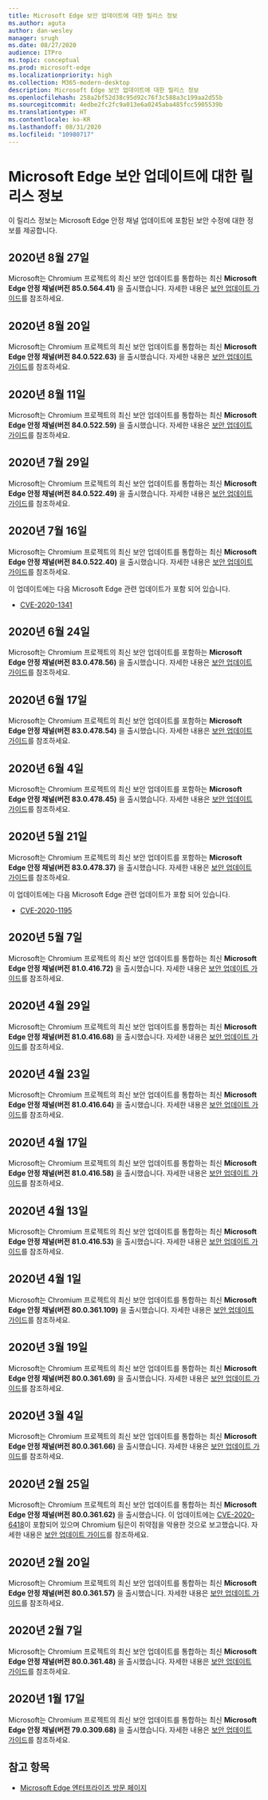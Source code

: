 ```yaml
---
title: Microsoft Edge 보안 업데이트에 대한 릴리스 정보
ms.author: aguta
author: dan-wesley
manager: srugh
ms.date: 08/27/2020
audience: ITPro
ms.topic: conceptual
ms.prod: microsoft-edge
ms.localizationpriority: high
ms.collection: M365-modern-desktop
description: Microsoft Edge 보안 업데이트에 대한 릴리스 정보
ms.openlocfilehash: 258a2bf52d38c95d92c76f3c588a3c199aa2d55b
ms.sourcegitcommit: 4edbe2fc2fc9a013e6a0245aba485fcc5905539b
ms.translationtype: HT
ms.contentlocale: ko-KR
ms.lasthandoff: 08/31/2020
ms.locfileid: "10980717"
---
```

# Microsoft Edge 보안 업데이트에 대한 릴리스 정보

이 릴리스 정보는 Microsoft Edge 안정 채널 업데이트에 포함된 보안 수정에 대한 정보를 제공합니다.

## 2020년 8월 27일

Microsoft는 Chromium 프로젝트의 최신 보안 업데이트를 통합하는 최신 **Microsoft Edge 안정 채널(버전 85.0.564.41)** 을 출시했습니다. 자세한 내용은 [보안 업데이트 가이드](https://portal.msrc.microsoft.com/en-us/security-guidance/advisory/ADV200002)를 참조하세요.

## 2020년 8월 20일

Microsoft는 Chromium 프로젝트의 최신 보안 업데이트를 통합하는 최신 **Microsoft Edge 안정 채널(버전 84.0.522.63)** 을 출시했습니다. 자세한 내용은 [보안 업데이트 가이드](https://portal.msrc.microsoft.com/en-us/security-guidance/advisory/ADV200002)를 참조하세요. 

## 2020년 8월 11일

Microsoft는 Chromium 프로젝트의 최신 보안 업데이트를 통합하는 최신 **Microsoft Edge 안정 채널(버전 84.0.522.59)** 을 출시했습니다. 자세한 내용은 [보안 업데이트 가이드](https://portal.msrc.microsoft.com/en-us/security-guidance/advisory/ADV200002)를 참조하세요.

## 2020년 7월 29일

Microsoft는 Chromium 프로젝트의 최신 보안 업데이트를 통합하는 최신 **Microsoft Edge 안정 채널(버전 84.0.522.49)** 을 출시했습니다. 자세한 내용은 [보안 업데이트 가이드](https://portal.msrc.microsoft.com/en-us/security-guidance/advisory/ADV200002)를 참조하세요.

## 2020년 7월 16일

Microsoft는 Chromium 프로젝트의 최신 보안 업데이트를 통합하는 최신 **Microsoft Edge 안정 채널(버전 84.0.522.40)** 을 출시했습니다. 자세한 내용은 [보안 업데이트 가이드](https://portal.msrc.microsoft.com/en-us/security-guidance/advisory/ADV200002)를 참조하세요.

이 업데이트에는 다음 Microsoft Edge 관련 업데이트가 포함 되어 있습니다.
- [CVE-2020-1341](https://portal.msrc.microsoft.com/en-us/security-guidance/advisory/CVE-2020-1341)

## 2020년 6월 24일

Microsoft는 Chromium 프로젝트의 최신 보안 업데이트를 포함하는 **Microsoft Edge 안정 채널(버전 83.0.478.56)** 을 출시했습니다. 자세한 내용은 [보안 업데이트 가이드](https://portal.msrc.microsoft.com/en-us/security-guidance/advisory/ADV200002)를 참조하세요.

## 2020년 6월 17일

Microsoft는 Chromium 프로젝트의 최신 보안 업데이트를 포함하는 **Microsoft Edge 안정 채널(버전 83.0.478.54)** 을 출시했습니다. 자세한 내용은 [보안 업데이트 가이드](https://portal.msrc.microsoft.com/en-us/security-guidance/advisory/ADV200002)를 참조하세요.

## 2020년 6월 4일

Microsoft는 Chromium 프로젝트의 최신 보안 업데이트를 포함하는 **Microsoft Edge 안정 채널(버전 83.0.478.45)** 을 출시했습니다. 자세한 내용은 [보안 업데이트 가이드](https://portal.msrc.microsoft.com/en-us/security-guidance/advisory/ADV200002)를 참조하세요.

## 2020년 5월 21일

Microsoft는 Chromium 프로젝트의 최신 보안 업데이트를 포함하는 **Microsoft Edge 안정 채널(버전 83.0.478.37)** 을 출시했습니다. 자세한 내용은 [보안 업데이트 가이드](https://portal.msrc.microsoft.com/en-us/security-guidance/advisory/ADV200002)를 참조하세요.

이 업데이트에는 다음 Microsoft Edge 관련 업데이트가 포함 되어 있습니다.
- [CVE-2020-1195](https://portal.msrc.microsoft.com/en-us/security-guidance/advisory/CVE-2020-1195)

## 2020년 5월 7일

Microsoft는 Chromium 프로젝트의 최신 보안 업데이트를 통합하는 최신 **Microsoft Edge 안정 채널(버전 81.0.416.72)** 을 출시했습니다.
자세한 내용은 [보안 업데이트 가이드](https://portal.msrc.microsoft.com/en-us/security-guidance/advisory/ADV200002)를 참조하세요.

## 2020년 4월 29일

Microsoft는 Chromium 프로젝트의 최신 보안 업데이트를 통합하는 최신 **Microsoft Edge 안정 채널(버전 81.0.416.68)** 을 출시했습니다.
자세한 내용은 [보안 업데이트 가이드](https://portal.msrc.microsoft.com/en-us/security-guidance/advisory/ADV200002)를 참조하세요.

## 2020년 4월 23일

Microsoft는 Chromium 프로젝트의 최신 보안 업데이트를 통합하는 최신 **Microsoft Edge 안정 채널(버전  81.0.416.64)** 을 출시했습니다.
자세한 내용은 [보안 업데이트 가이드](https://portal.msrc.microsoft.com/en-us/security-guidance/advisory/ADV200002)를 참조하세요.

## 2020년 4월 17일

Microsoft는 Chromium 프로젝트의 최신 보안 업데이트를 통합하는 최신 **Microsoft Edge 안정 채널(버전 81.0.416.58)** 을 출시했습니다.
자세한 내용은 [보안 업데이트 가이드](https://portal.msrc.microsoft.com/en-us/security-guidance/advisory/ADV200002)를 참조하세요.

## 2020년 4월 13일

Microsoft는 Chromium 프로젝트의 최신 보안 업데이트를 통합하는 최신 **Microsoft Edge 안정 채널(버전 81.0.416.53)** 을 출시했습니다.
자세한 내용은 [보안 업데이트 가이드](https://portal.msrc.microsoft.com/en-us/security-guidance/advisory/ADV200002)를 참조하세요.

## 2020년 4월 1일

Microsoft는 Chromium 프로젝트의 최신 보안 업데이트를 통합하는 최신 **Microsoft Edge 안정 채널(버전 80.0.361.109)** 을 출시했습니다.
자세한 내용은 [보안 업데이트 가이드](https://portal.msrc.microsoft.com/en-us/security-guidance/advisory/ADV200002)를 참조하세요.

## 2020년 3월 19일

Microsoft는 Chromium 프로젝트의 최신 보안 업데이트를 통합하는 최신 **Microsoft Edge 안정 채널(버전 80.0.361.69)** 을 출시했습니다.
자세한 내용은 [보안 업데이트 가이드](https://portal.msrc.microsoft.com/en-us/security-guidance/advisory/ADV200002)를 참조하세요.

## 2020년 3월 4일

Microsoft는 Chromium 프로젝트의 최신 보안 업데이트를 통합하는 최신 **Microsoft Edge 안정 채널(버전 80.0.361.66)** 을 출시했습니다. 자세한 내용은 [보안 업데이트 가이드](https://portal.msrc.microsoft.com/en-us/security-guidance/advisory/ADV200002)를 참조하세요.

## 2020년 2월 25일

Microsoft는 Chromium 프로젝트의 최신 보안 업데이트를 통합하는 최신 **Microsoft Edge 안정 채널(버전 80.0.361.62)** 을 출시했습니다. 이 업데이트에는 [CVE-2020-6418](https://cve.mitre.org/cgi-bin/cvename.cgi?name=CVE-2020-6418)이 포함되어 있으며 Chromium 팀은이 취약점을 악용한 것으로 보고했습니다. 자세한 내용은 [보안 업데이트 가이드](https://portal.msrc.microsoft.com/en-us/security-guidance/advisory/ADV200002)를 참조하세요.

## 2020년 2월 20일

Microsoft는 Chromium 프로젝트의 최신 보안 업데이트를 통합하는 최신 **Microsoft Edge 안정 채널(버전 80.0.361.57)** 을 출시했습니다. 자세한 내용은 [보안 업데이트 가이드](https://portal.msrc.microsoft.com/en-us/security-guidance/advisory/ADV200002)를 참조하세요.

## 2020년 2월 7일

Microsoft는 Chromium 프로젝트의 최신 보안 업데이트를 통합하는 최신 **Microsoft Edge 안정 채널(버전 80.0.361.48)** 을 출시했습니다. 자세한 내용은 [보안 업데이트 가이드](https://portal.msrc.microsoft.com/en-us/security-guidance/advisory/ADV200002)를 참조하세요.

## 2020년 1월 17일

Microsoft는 Chromium 프로젝트의 최신 보안 업데이트를 통합하는 최신 **Microsoft Edge 안정 채널(버전 79.0.309.68)** 을 출시했습니다.
자세한 내용은 [보안 업데이트 가이드](https://portal.msrc.microsoft.com/en-us/security-guidance/advisory/ADV200002)를 참조하세요.

## 참고 항목

- [Microsoft Edge 엔터프라이즈 방문 페이지](https://aka.ms/EdgeEnterprise)
